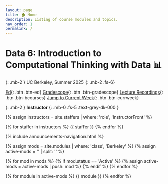 ```yaml
---
layout: page
title: 🏠 Home
description: Listing of course modules and topics.
nav_order: 1
permalink: /
---
```


# **Data 6: Introduction to Computational Thinking with Data &#x1f4ca;**

{: .mb-2 }
UC Berkeley, Summer 2025
{: .mb-2 .fs-6}

[Ed](https://edstem.org/us/courses/64093/discussion/){: .btn .btn-ed}
[Gradescope](https://www.gradescope.com/courses/835871){: .btn .btn-gradescope}
[Lecture Recordings](https://bcourses.berkeley.edu/courses/1538208/external_tools/90481){: .btn .btn-bcourses}
[Jump to Current Week](https://www.data8.org/fa24/#week-1-introduction-to-python){: .btn .btn-currweek}

{: .mb-2 }
**Instructor**
{: .mb-0 .fs-5 .text-grey-dk-000 }

{% assign instructors = site.staffers | where: 'role', 'InstructorFront' %}

<div class="role flex">
{% for staffer in instructors %}
{{ staffer }}
{% endfor %}
</div>

{% include announcements-navigation.html %}

{% assign mods = site.modules | where: 'class', 'Berkeley' %}
{% assign active-mods = '' | split: '' %}

{% for mod in mods %}
  {% if mod.status == 'Active' %}
    {% assign active-mods = active-mods | push: mod %}
  {% endif %}
{% endfor %}

{% for module in active-mods %}
  {{ module }}
{% endfor %}

<script src="{{ '/assets/scripts/announcement-navigation.js' | relative_url }}"></script>